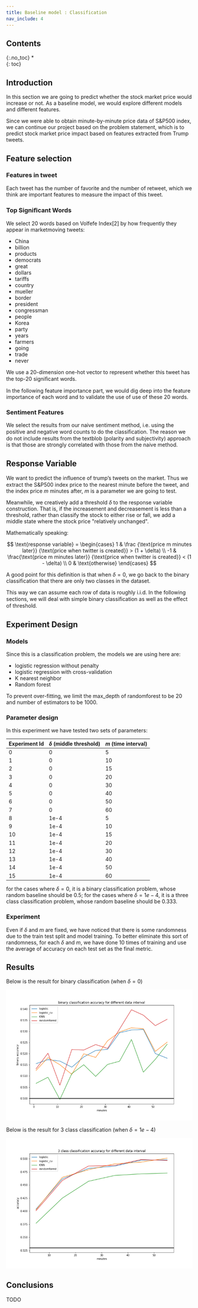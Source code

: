 ```yaml
---
title: Baseline model : Classification
nav_include: 4
---
```


## Contents
{:.no_toc}
*  
{: toc}

## Introduction

In this section we are going to predict whether the stock market price would increase or not. As a baseline model, we would explore different models and different features.

Since we were able to obtain minute-by-minute price data of S&P500 index, we can continue our project based on the problem statement, which is to predict stock market price impact based on features extracted from Trump tweets.

## Feature selection

### Features in tweet

Each tweet has the number of favorite and the number of retweet, which we think are important features to measure the impact of this tweet.

### Top Signiﬁcant Words 

We select 20 words based on Volfefe Index[2] by how frequently they appear in marketmoving tweets: 

- China
- billion
- products
- democrats
- great
- dollars
- tariffs
- country
- mueller
- border
- president
- congressman
- people
- Korea
- party
- years
- farmers
- going
- trade
- never


We use a 20-dimension one-hot vector to represent whether this tweet has the top-20 signiﬁcant words. 

In the following feature importance part, we would dig deep into the feature importance of each word and to validate the use of use of these 20 words.

### Sentiment Features 

We select the results from our naive sentiment method, i.e.  using the positive and negative word counts to do the classiﬁcation. The reason we do not include results from the textblob (polarity and subjectivity) approach is that those are strongly correlated with those from the naive method.

## Response Variable

We want to predict the inﬂuence of trump’s tweets on the market. Thus we extract the S&P500 index price to the nearest minute before the tweet, and the index price $m$ minutes after, $m$ is a parameter we are going to test. 

Meanwhile, we creatively add a threshold $\delta$ to the response variable construction.  That is, if the increasement and decreasement is less than a threshold, rather than classify the stock to either rise or fall, we add a middle state where the stock price "relatively unchanged". 

Mathematically speaking:

$$
\text{response variable} = 
\begin{cases}
1 & \frac {\text{price m minutes later}} {\text{price when twitter is created}}  > (1 + \delta)  \\
-1 &  \frac{\text{price m minutes later}} {\text{price when twitter is created}}  < (1 - \delta) \\
0 & \text{otherwise}
\end{cases}
$$

A good point for this definition is that when $\delta = 0$, we go back to the binary classification that there are only two classes in the dataset.

This way we can assume each row of data is roughly i.i.d. In the following sections, we will deal with simple binary classiﬁcation as well as the effect of threshold. 


## Experiment Design

### Models

Since this is a classification problem, the models we are using here are:

- logistic regression without penalty
- logistic regression with cross-validation
- K nearest neighbor
- Random forest

To prevent over-fitting, we limit the max_depth of randomforest to be 20 and number of estimators to be 1000.


### Parameter design

In this experiment we have tested two sets of parameters:

| Experiment Id | $\delta$ (middle threshold)| $m$ (time interval) | 
|--|--|--|
| 0 | 0 | 5 | 
|1|0| 10 |
|2|0| 15 |
|3|0|20|
|4|0|30|
|5|0|40|
|6|0|50|
|7|0|60|
|8| 1e-4 | 5 | 
|9|1e-4| 10 |
|10|1e-4| 15 |
|11|1e-4|20|
|12|1e-4|30|
|13|1e-4|40|
|14|1e-4|50|
|15|1e-4|60|

for the cases where $\delta = 0$, it is a binary classification problem, whose random baseline should be 0.5; for the cases where $\delta = 1e-4$, it is a three class classification problem, whose random baseline should be 0.333.

### Experiment

Even if $\delta$ and $m$ are fixed, we have noticed that there is some randomness due to the train test split and model training. To better eliminate this sort of randomness, for each $\delta$ and $m$, we have done 10 times of training and use the average of accuracy on each test set as the final metric.

## Results

Below is the result for binary classification (when $\delta = 0$)

![baseline1](pic/baseline/binary_classification_accuracy.png)

Below is the result for 3 class classification (when $\delta = 1e-4$)

![baseline2](pic/baseline/3class_classification_accuracy.png)

## Conclusions

TODO



